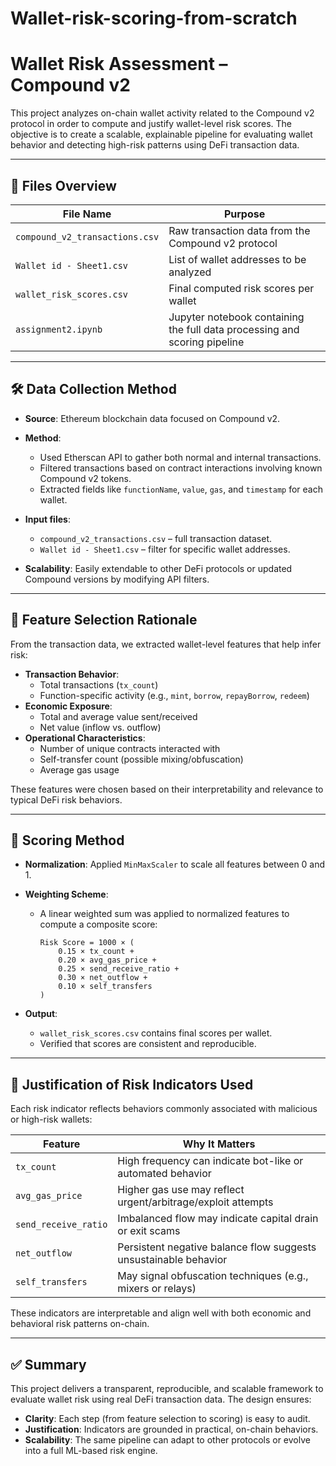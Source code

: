 # Wallet-risk-scoring-from-scratch

# Wallet Risk Assessment – Compound v2

This project analyzes on-chain wallet activity related to the Compound v2 protocol in order to compute and justify wallet-level risk scores. The objective is to create a scalable, explainable pipeline for evaluating wallet behavior and detecting high-risk patterns using DeFi transaction data.

---

## 📂 Files Overview

| File Name | Purpose |
|-----------|---------|
| `compound_v2_transactions.csv` | Raw transaction data from the Compound v2 protocol |
| `Wallet id - Sheet1.csv`       | List of wallet addresses to be analyzed |
| `wallet_risk_scores.csv`       | Final computed risk scores per wallet |
| `assignment2.ipynb`            | Jupyter notebook containing the full data processing and scoring pipeline |

---

## 🛠️ Data Collection Method

- **Source**: Ethereum blockchain data focused on Compound v2.
- **Method**:
  - Used Etherscan API to gather both normal and internal transactions.
  - Filtered transactions based on contract interactions involving known Compound v2 tokens.
  - Extracted fields like `functionName`, `value`, `gas`, and `timestamp` for each wallet.

- **Input files**:
  - `compound_v2_transactions.csv` – full transaction dataset.
  - `Wallet id - Sheet1.csv` – filter for specific wallet addresses.

- **Scalability**: Easily extendable to other DeFi protocols or updated Compound versions by modifying API filters.

---

## 🎯 Feature Selection Rationale

From the transaction data, we extracted wallet-level features that help infer risk:

- **Transaction Behavior**:
  - Total transactions (`tx_count`)
  - Function-specific activity (e.g., `mint`, `borrow`, `repayBorrow`, `redeem`)
- **Economic Exposure**:
  - Total and average value sent/received
  - Net value (inflow vs. outflow)
- **Operational Characteristics**:
  - Number of unique contracts interacted with
  - Self-transfer count (possible mixing/obfuscation)
  - Average gas usage

These features were chosen based on their interpretability and relevance to typical DeFi risk behaviors.

---

## 🧮 Scoring Method

- **Normalization**: Applied `MinMaxScaler` to scale all features between 0 and 1.
- **Weighting Scheme**:
  - A linear weighted sum was applied to normalized features to compute a composite score:

    ```
    Risk Score = 1000 × (
        0.15 × tx_count +
        0.20 × avg_gas_price +
        0.25 × send_receive_ratio +
        0.30 × net_outflow +
        0.10 × self_transfers
    )
    ```

- **Output**:
  - `wallet_risk_scores.csv` contains final scores per wallet.
  - Verified that scores are consistent and reproducible.

---

## 🚩 Justification of Risk Indicators Used

Each risk indicator reflects behaviors commonly associated with malicious or high-risk wallets:

| Feature | Why It Matters |
|--------|----------------|
| `tx_count` | High frequency can indicate bot-like or automated behavior |
| `avg_gas_price` | Higher gas use may reflect urgent/arbitrage/exploit attempts |
| `send_receive_ratio` | Imbalanced flow may indicate capital drain or exit scams |
| `net_outflow` | Persistent negative balance flow suggests unsustainable behavior |
| `self_transfers` | May signal obfuscation techniques (e.g., mixers or relays) |

These indicators are interpretable and align well with both economic and behavioral risk patterns on-chain.

---

## ✅ Summary

This project delivers a transparent, reproducible, and scalable framework to evaluate wallet risk using real DeFi transaction data. The design ensures:

- **Clarity**: Each step (from feature selection to scoring) is easy to audit.
- **Justification**: Indicators are grounded in practical, on-chain behaviors.
- **Scalability**: The same pipeline can adapt to other protocols or evolve into a full ML-based risk engine.

